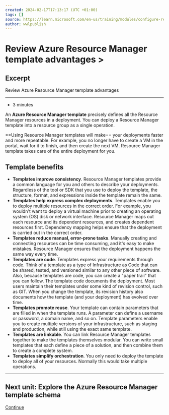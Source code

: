 ```yaml
---
created: 2024-02-17T17:13:17 (UTC +01:00)
tags: []
source: https://learn.microsoft.com/en-us/training/modules/configure-resources-arm-templates/2-review-template-advantages
author: wwlpublish
---
```


# Review Azure Resource Manager template advantages > 
## Excerpt
Review Azure Resource Manager template advantages

---
-   3 minutes

An **Azure Resource Manager template** precisely defines all the Resource Manager resources in a deployment. You can deploy a Resource Manager template into a resource group as a single operation.

==Using Resource Manager templates will make== your deployments faster and more repeatable. For example, you no longer have to create a VM in the portal, wait for it to finish, and then create the next VM. Resource Manager template takes care of the entire deployment for you.

## Template benefits

-   **Templates improve consistency**. Resource Manager templates provide a common language for you and others to describe your deployments. Regardless of the tool or SDK that you use to deploy the template, the structure, format, and expressions inside the template remain the same.
-   **Templates help express complex deployments**. Templates enable you to deploy multiple resources in the correct order. For example, you wouldn't want to deploy a virtual machine prior to creating an operating system (OS) disk or network interface. Resource Manager maps out each resource and its dependent resources, and creates dependent resources first. Dependency mapping helps ensure that the deployment is carried out in the correct order.
-   **Templates reduce manual, error-prone tasks**. Manually creating and connecting resources can be time consuming, and it's easy to make mistakes. Resource Manager ensures that the deployment happens the same way every time.
-   **Templates are code**. Templates express your requirements through code. Think of a template as a type of Infrastructure as Code that can be shared, tested, and versioned similar to any other piece of software. Also, because templates are code, you can create a "paper trail" that you can follow. The template code documents the deployment. Most users maintain their templates under some kind of revision control, such as GIT. When you change the template, its revision history also documents how the template (and your deployment) has evolved over time.
-   **Templates promote reuse**. Your template can contain parameters that are filled in when the template runs. A parameter can define a username or password, a domain name, and so on. Template parameters enable you to create multiple versions of your infrastructure, such as staging and production, while still using the exact same template.
-   **Templates are linkable**. You can link Resource Manager templates together to make the templates themselves modular. You can write small templates that each define a piece of a solution, and then combine them to create a complete system.
-   **Templates simplify orchestration**. You only need to deploy the template to deploy all of your resources. Normally this would take multiple operations.

___

## Next unit: Explore the Azure Resource Manager template schema

[Continue](https://learn.microsoft.com/en-us/training/modules/configure-resources-arm-templates/3-explore-template-schema/)

